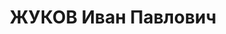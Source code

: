 ---
title: ЖУКОВ Иван Павлович
description: "Род. в 1889, русский, член ВКП(б) с 1909, в органах НКВД с 1918 по 1921,\
  \ член ЦК ВКП(б) 14-17 съездов, член ЦИК СССР 5-7 созывов. \n  Награды: 20.12.1932\
  \ - знак «Почетный работник ВЧК—ОГПУ (XV)». \n  зам. наркома связи СССР. \n  Арестован\
  \ 22.06.1937. Осужден 29.10.1937 ВК ВС СССР, ВМН. Расстрелян 30.10.1937, Москва.\
  \ \n  Реабилитирован 14.03.1956."
---